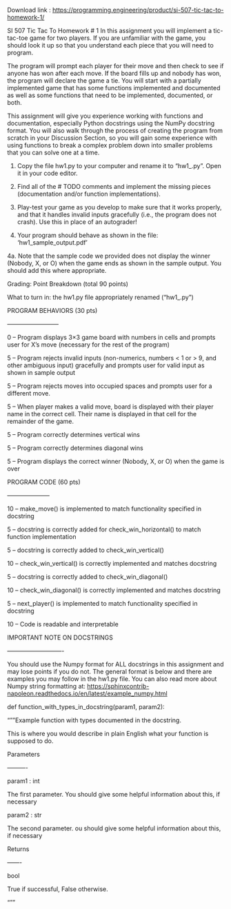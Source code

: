 Download link : https://programming.engineering/product/si-507-tic-tac-to-homework-1/

SI 507 Tic Tac To Homework # 1
In this assignment you will implement a tic-tac-toe game for two players. If you are unfamiliar with the game, you should look it up so that you understand each piece that you will need to program.

The program will prompt each player for their move and then check to see if anyone has won after each move. If the board fills up and nobody has won, the program will declare the game a tie. You will start with a partially implemented game that has some functions implemented and documented as well as some functions that need to be implemented, documented, or both.

This assignment will give you experience working with functions and documentation, especially Python docstrings using the NumPy docstring format. You will also walk through the process of creating the program from scratch in your Discussion Section, so you will gain some experience with using functions to break a complex problem down into smaller problems that you can solve one at a time.

1. Copy the file hw1.py to your computer and rename it to “hw1_<your unique name>.py”. Open it in your code editor.

2. Find all of the # TODO comments and implement the missing pieces (documentation and/or function implementations).

3. Play-test your game as you develop to make sure that it works properly, and that it handles invalid inputs gracefully (i.e., the program does not crash). Use this in place of an autograder!

4. Your program should behave as shown in the file: ‘hw1_sample_output.pdf’

4a. Note that the sample code we provided does not display the winner (Nobody, X, or O) when the game ends as shown in the sample output. You should add this where appropriate.

Grading: Point Breakdown (total 90 points)

What to turn in: the hw1.py file appropriately renamed (“hw1_<your unique name>.py”)

PROGRAM BEHAVIORS (30 pts)

————————–

0 – Program displays 3×3 game board with numbers in cells and prompts user for X’s move (necessary for the rest of the program)

5 – Program rejects invalid inputs (non-numerics, numbers < 1 or > 9, and other ambiguous input) gracefully and prompts user for valid input as shown in sample output

5 – Program rejects moves into occupied spaces and prompts user for a different move.

5 – When player makes a valid move, board is displayed with their player name in the correct cell. Their name is displayed in that cell for the remainder of the game.

5 – Program correctly determines vertical wins

5 – Program correctly determines diagonal wins

5 – Program displays the correct winner (Nobody, X, or O) when the game is over

PROGRAM CODE (60 pts)

———————

10 – make_move() is implemented to match functionality specified in docstring

5 – docstring is correctly added for check_win_horizontal() to match function implementation

5 – docstring is correctly added to check_win_vertical()

10 – check_win_vertical() is correctly implemented and matches docstring

5 – docstring is correctly added to check_win_diagonal()

10 – check_win_diagonal() is correctly implemented and matches docstring

5 – next_player() is implemented to match functionality specified in docstring

10 – Code is readable and interpretable

IMPORTANT NOTE ON DOCSTRINGS

—————————-

You should use the Numpy format for ALL docstrings in this assignment and may lose points if you do not. The general format is below and there are examples you may follow in the hw1.py file. You can also read more about Numpy string formatting at: https://sphinxcontrib-napoleon.readthedocs.io/en/latest/example_numpy.html

def function_with_types_in_docstring(param1, param2):

“””Example function with types documented in the docstring.

This is where you would describe in plain English what your function is supposed to do.

Parameters

———-

param1 : int

The first parameter. You should give some helpful information about this, if necessary

param2 : str

The second parameter. ou should give some helpful information about this, if necessary

Returns

——-

bool

True if successful, False otherwise.

“””
